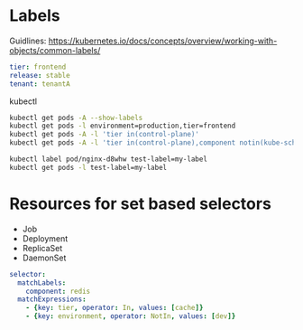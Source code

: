 # Labels
Guidlines: https://kubernetes.io/docs/concepts/overview/working-with-objects/common-labels/

```yml
tier: frontend
release: stable
tenant: tenantA
```

kubectl

```sh
kubectl get pods -A --show-labels
kubectl get pods -l environment=production,tier=frontend
kubectl get pods -A -l 'tier in(control-plane)'
kubectl get pods -A -l 'tier in(control-plane),component notin(kube-scheduler)'

kubectl label pod/nginx-d8whw test-label=my-label
kubectl get pods -l test-label=my-label
```

# Resources for set based selectors
- Job
- Deployment
- ReplicaSet
- DaemonSet

```yml
selector:
  matchLabels:
    component: redis
  matchExpressions:
    - {key: tier, operator: In, values: [cache]}
    - {key: environment, operator: NotIn, values: [dev]}
```